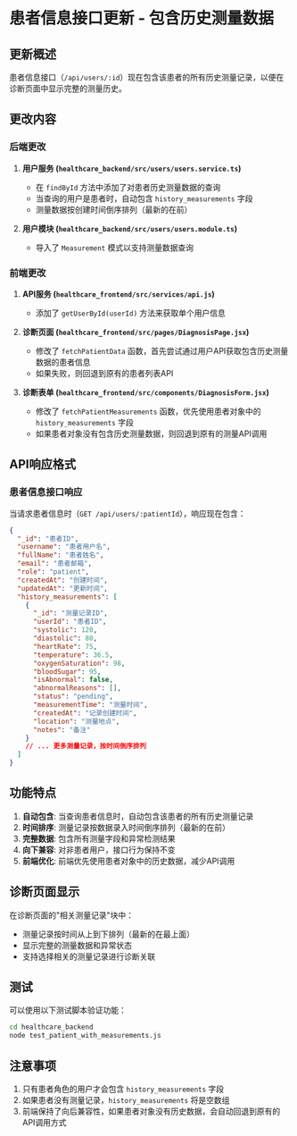 # 患者信息接口更新 - 包含历史测量数据

## 更新概述

患者信息接口（`/api/users/:id`）现在包含该患者的所有历史测量记录，以便在诊断页面中显示完整的测量历史。

## 更改内容

### 后端更改

1. **用户服务 (`healthcare_backend/src/users/users.service.ts`)**
   - 在 `findById` 方法中添加了对患者历史测量数据的查询
   - 当查询的用户是患者时，自动包含 `history_measurements` 字段
   - 测量数据按创建时间倒序排列（最新的在前）

2. **用户模块 (`healthcare_backend/src/users/users.module.ts`)**
   - 导入了 `Measurement` 模式以支持测量数据查询

### 前端更改

1. **API服务 (`healthcare_frontend/src/services/api.js`)**
   - 添加了 `getUserById(userId)` 方法来获取单个用户信息

2. **诊断页面 (`healthcare_frontend/src/pages/DiagnosisPage.jsx`)**
   - 修改了 `fetchPatientData` 函数，首先尝试通过用户API获取包含历史测量数据的患者信息
   - 如果失败，则回退到原有的患者列表API

3. **诊断表单 (`healthcare_frontend/src/components/DiagnosisForm.jsx`)**
   - 修改了 `fetchPatientMeasurements` 函数，优先使用患者对象中的 `history_measurements` 字段
   - 如果患者对象没有包含历史测量数据，则回退到原有的测量API调用

## API响应格式

### 患者信息接口响应

当请求患者信息时（`GET /api/users/:patientId`），响应现在包含：

```json
{
  "_id": "患者ID",
  "username": "患者用户名",
  "fullName": "患者姓名",
  "email": "患者邮箱",
  "role": "patient",
  "createdAt": "创建时间",
  "updatedAt": "更新时间",
  "history_measurements": [
    {
      "_id": "测量记录ID",
      "userId": "患者ID",
      "systolic": 120,
      "diastolic": 80,
      "heartRate": 75,
      "temperature": 36.5,
      "oxygenSaturation": 98,
      "bloodSugar": 95,
      "isAbnormal": false,
      "abnormalReasons": [],
      "status": "pending",
      "measurementTime": "测量时间",
      "createdAt": "记录创建时间",
      "location": "测量地点",
      "notes": "备注"
    }
    // ... 更多测量记录，按时间倒序排列
  ]
}
```

## 功能特点

1. **自动包含**: 当查询患者信息时，自动包含该患者的所有历史测量记录
2. **时间排序**: 测量记录按数据录入时间倒序排列（最新的在前）
3. **完整数据**: 包含所有测量字段和异常检测结果
4. **向下兼容**: 对非患者用户，接口行为保持不变
5. **前端优化**: 前端优先使用患者对象中的历史数据，减少API调用

## 诊断页面显示

在诊断页面的"相关测量记录"块中：
- 测量记录按时间从上到下排列（最新的在最上面）
- 显示完整的测量数据和异常状态
- 支持选择相关的测量记录进行诊断关联

## 测试

可以使用以下测试脚本验证功能：

```bash
cd healthcare_backend
node test_patient_with_measurements.js
```

## 注意事项

1. 只有患者角色的用户才会包含 `history_measurements` 字段
2. 如果患者没有测量记录，`history_measurements` 将是空数组
3. 前端保持了向后兼容性，如果患者对象没有历史数据，会自动回退到原有的API调用方式 